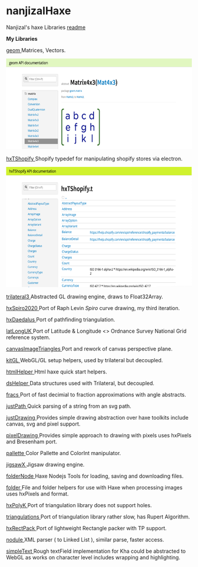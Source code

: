 # nanjizalHaxe
Nanjizal's haxe Libraries
[readme](https://nanjizallibraries.github.io/nanjizalHaxe/index.html)

__My Libraries__

[geom ](https://nanjizal.github.io/geom/pages/) Matrices, Vectors. 

<img src="/geomDox.png" width="623" height="245">
  
  
[hxTShopify ](https://nanjizal.github.io/hxTShopify/pages/)  Shopify 
typedef for manipulating shopify stores via electron.  
  
<object data="nanjizalHaxe/hxTShopifyDox.png" width="624" height="325">
  <img src="/hxTShopifyDox.png" width="624" height="325">
</object>  
  
  
  
[trilateral3 ](https://nanjizal.github.io/trilateral3/pages/)
Abstracted GL drawing engine, draws to Float32Array.  
  
[hxSpiro2020 ](https://github.com/nanjizal/hxSpiro2020/) Port of Raph 
Levin *Spiro* curve drawing, my third iteration.  
  
[hxDaedalus ](https://github.com/hxDaedalus)Port of pathfinding 
triangulation.
  
[latLongUK ](https://nanjizal.github.io/latLongUK/pages/index.html) Port 
of Latitude & Longitude <> Ordnance Survey National
Grid reference system.  
  
[canvasImageTriangles ](https://github.com/nanjizal/canvasImageTriangle) 
Port and rework of canvas perspective plane.  
  
[kitGL ](https://nanjizal.github.io/kitGL/pages/index.html)  WebGL/GL setup helpers, used by trilateral but decoupled.  
  
[ htmlHelper ](https://nanjizal.github.io/htmlHelper/pages/)  Html haxe quick start helpers.  
  
[ dsHelper ](https://nanjizal.github.io/dsHelper/pages/index.html?v=1)   Data structures used with Trilateral, but decoupled.  
  
[ fracs ](https://github.com/nanjizal/fracs) Port of fast decimial to fraction approximations with angle abstracts.  
  
[ justPath ](https://github.com/nanjizal/justPath) Quick parsing of a string from an svg path.  
  
[ justDrawing ](https://github.com/nanjizal/justDrawing) Provides simple drawing abstraction over haxe toolkits include canvas, svg and pixel support.  
  
[ pixelDrawing ](https://github.com/nanjizal/pixelDrawing) Provides simple approach to drawing with pixels uses hxPixels and Bresenham port.  
  
[ pallette ](https://nanjizal.github.io/pallette/pages/) Color Pallette and ColorInt manipulator.  
  
[ jigsawX ](https://github.com/nanjizal/JigsawX) Jigsaw drawing engine.  
  
[ folderNode ](https://nanjizal.github.io/folderNode/pages/index.html?i=1) Haxe Nodejs Tools for loading, saving and downloading files.  
  
[ folder ](https://github.com/nanjizal/folder) File and folder helpers for use with Haxe when processing images uses hxPixels and format.  
  
[ hxPolyK ](https://github.com/nanjizal/hxPolyK) Port of triangulation library does not support holes.  
  
[ triangulations ](https://rawgit.com/nanjizal/triangulationsWebGLtest/master/doc/pages/index.html) Port of triangulation library rather slow, has Rupert Algorithm.  
  
[ hxRectPack ](https://github.com/nanjizal/hxRectPack2D) Port of lightweight Rectangle packer with TP support.  

[ nodule ](https://github.com/nanjizal/Nodule) XML parser ( to Linked List 
), similar parse, faster access.  
  
[ simpleText ](https://github.com/nanjizal/SimpleText) Rough textField implementation for Kha could be abstracted to WebGL as works on character level includes wrapping and highlighting.  
